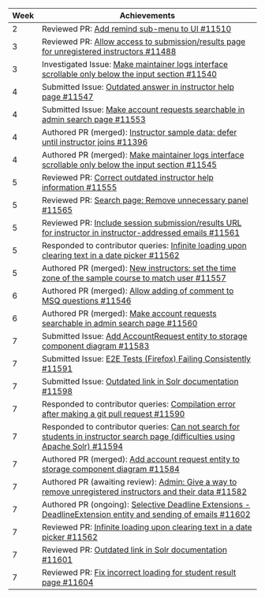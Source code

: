 | Week | Achievements |
| ---- | ------------ |
| 2 | Reviewed PR: [Add remind sub-menu to UI #11510](https://github.com/TEAMMATES/teammates/pull/11510) |
| 3 | Reviewed PR: [Allow access to submission/results page for unregistered instructors #11488](https://github.com/TEAMMATES/teammates/pull/11488) |
| 3 | Investigated Issue: [Make maintainer logs interface scrollable only below the input section #11540](https://github.com/TEAMMATES/teammates/issues/11540)
| 4 | Submitted Issue: [Outdated answer in instructor help page #11547](https://github.com/TEAMMATES/teammates/issues/11547) |
| 4 | Submitted Issue: [Make account requests searchable in admin search page #11553](https://github.com/TEAMMATES/teammates/issues/11553) |
| 4 | Authored PR (merged): [Instructor sample data: defer until instructor joins #11396](https://github.com/TEAMMATES/teammates/pull/11396) |
| 4 | Authored PR (merged): [Make maintainer logs interface scrollable only below the input section #11545](https://github.com/TEAMMATES/teammates/pull/11545)
| 5 | Reviewed PR: [Correct outdated instructor help information #11555](https://github.com/TEAMMATES/teammates/pull/11555)
| 5 | Reviewed PR: [Search page: Remove unnecessary panel #11565](https://github.com/TEAMMATES/teammates/pull/11565)
| 5 | Reviewed PR: [Include session submission/results URL for instructor in instructor-addressed emails #11561](https://github.com/TEAMMATES/teammates/pull/11561)
| 5 | Responded to contributor queries: [Infinite loading upon clearing text in a date picker #11562](https://github.com/TEAMMATES/teammates/pull/11562#issuecomment-1034017883)
| 5 | Authored PR (merged): [New instructors: set the time zone of the sample course to match user #11557](https://github.com/TEAMMATES/teammates/pull/11557)
| 6 | Authored PR (merged): [Allow adding of comment to MSQ questions #11546](https://github.com/TEAMMATES/teammates/pull/11546)
| 6 | Authored PR (merged): [Make account requests searchable in admin search page #11560](https://github.com/TEAMMATES/teammates/pull/11560)
| 7 | Submitted Issue: [Add AccountRequest entity to storage component diagram #11583](https://github.com/TEAMMATES/teammates/issues/11583)
| 7 | Submitted Issue: [E2E Tests (Firefox) Failing Consistently #11591](https://github.com/TEAMMATES/teammates/issues/11591)
| 7 | Submitted Issue: [Outdated link in Solr documentation #11598](https://github.com/TEAMMATES/teammates/issues/11598)
| 7 | Responded to contributor queries: [Compilation error after making a git pull request #11590](https://github.com/TEAMMATES/teammates/issues/11590#issuecomment-1048168634)
| 7 | Responded to contributor queries: [Can not search for students in instructor search page (difficulties using Apache Solr) #11594](https://github.com/TEAMMATES/teammates/issues/11594#issuecomment-1050635825)
| 7 | Authored PR (merged): [Add account request entity to storage component diagram #11584](https://github.com/TEAMMATES/teammates/pull/11584)
| 7 | Authored PR (awaiting review): [Admin: Give a way to remove unregistered instructors and their data #11582](https://github.com/TEAMMATES/teammates/pull/11582)
| 7 | Authored PR (ongoing): [Selective Deadline Extensions - DeadlineExtension entity and sending of emails #11602](https://github.com/TEAMMATES/teammates/pull/11602)
| 7 | Reviewed PR: [Infinite loading upon clearing text in a date picker #11562](https://github.com/TEAMMATES/teammates/pull/11562)
| 7 | Reviewed PR: [Outdated link in Solr documentation #11601](https://github.com/TEAMMATES/teammates/pull/11601)
| 7 | Reviewed PR: [Fix incorrect loading for student result page #11604](https://github.com/TEAMMATES/teammates/pull/11604)
